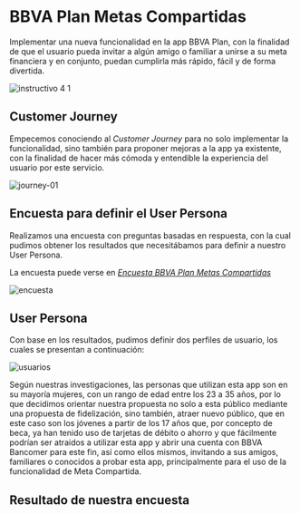 # BBVA Plan Metas Compartidas

Implementar una nueva funcionalidad en la app BBVA Plan, con la finalidad de que el usuario pueda invitar a algún amigo o familiar a unirse a su meta financiera y en conjunto, puedan cumplirla más rápido, fácil y de forma divertida.

![instructivo 4 1](https://user-images.githubusercontent.com/32878468/40335402-0048ded6-5d29-11e8-91d0-33f8a0520bd8.png)

## Customer Journey

Empecemos conociendo al _Customer Journey_ para no solo implementar la funcionalidad, sino también para proponer mejoras a la app ya existente, con la finalidad de hacer más cómoda y entendible la experiencia del usuario por este servicio.

![journey-01](https://user-images.githubusercontent.com/32878468/40335637-5a191b46-5d2a-11e8-9ab2-57844a7953db.jpg)

## Encuesta para definir el User Persona

Realizamos una encuesta con preguntas basadas en respuesta, con la cual pudimos obtener los resultados que necesitábamos para definir a nuestro User Persona.

La encuesta puede verse en _[Encuesta BBVA Plan Metas Compartidas](https://goo.gl/forms/L0jNy1lhYq3Jwfl13)_ 

![encuesta](https://user-images.githubusercontent.com/32878468/40343062-a8972bea-5d53-11e8-84f3-1f1497f4c059.png)

## User Persona

Con base en los resultados, pudimos definir dos perfiles de usuario, los cuales se presentan a continuación:

![usuarios](https://user-images.githubusercontent.com/32878468/40336757-3f7365f6-5d31-11e8-8786-a75deb383497.png)

Según nuestras investigaciones, las personas que utilizan esta app son en su mayoría mujeres, con un rango de edad entre los 23 a 35 años, por lo que decidimos orientar nuestra propuesta no solo a esta público mediante una propuesta de fidelización, sino también, atraer nuevo público, que en este caso son los jóvenes a partir de los 17 años que, por concepto de beca, ya han tenido uso de tarjetas de débito o ahorro y que fácilmente podrían ser atraidos a utilizar esta app y abrir una cuenta con BBVA Bancomer para este fin, así como ellos mismos, invitando a sus amigos, familiares o conocidos a probar esta app, principalmente para el uso de la funcionalidad de Meta Compartida.

## Resultado de nuestra encuesta

